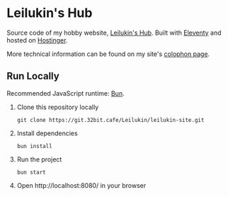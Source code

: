 # Leilukin's Hub

Source code of my hobby website, [Leilukin's Hub](https://leilukin.com/). Built with [Eleventy](https://www.11ty.dev/) and hosted on [Hostinger](https://www.hostinger.my/).

More technical information can be found on my site's [colophon page](https://leilukin.com/colophon).

## Run Locally
Recommended JavaScript runtime: [Bun](https://bun.sh).

1. Clone this repository locally
    ```
    git clone https://git.32bit.cafe/Leilukin/leilukin-site.git
    ```
1. Install dependencies
    ```
    bun install
    ```
1. Run the project
    ```
    bun start
    ```
1. Open http://localhost:8080/ in your browser

